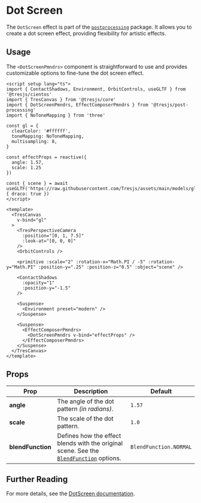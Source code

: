 # Dot Screen

<DocsDemoGUI>
  <DotScreenDemo />
</DocsDemoGUI>

The `DotScreen` effect is part of the [`postprocessing`](https://pmndrs.github.io/postprocessing/public/docs/class/src/effects/DotScreenEffect.js~DotScreenEffect.html) package. It allows you to create a dot screen effect, providing flexibility for artistic effects.

## Usage

The `<DotScreenPmndrs>` component is straightforward to use and provides customizable options to fine-tune the dot screen effect.

```vue{4,13-16,42-46}
<script setup lang="ts">
import { ContactShadows, Environment, OrbitControls, useGLTF } from '@tresjs/cientos'
import { TresCanvas } from '@tresjs/core'
import { DotScreenPmndrs, EffectComposerPmndrs } from '@tresjs/post-processing'
import { NoToneMapping } from 'three'

const gl = {
  clearColor: '#ffffff',
  toneMapping: NoToneMapping,
  multisampling: 8,
}

const effectProps = reactive({
  angle: 1.57,
  scale: 1.25
})

const { scene } = await useGLTF('https://raw.githubusercontent.com/Tresjs/assets/main/models/gltf/suzanne/suzanne.glb', { draco: true })
</script>

<template>
  <TresCanvas
    v-bind="gl"
  >
    <TresPerspectiveCamera
      :position="[0, 1, 7.5]"
      :look-at="[0, 0, 0]"
    />
    <OrbitControls />

    <primitive :scale="2" :rotation-x="Math.PI / -5" :rotation-y="Math.PI" :position-y=".25" :position-z="0.5" :object="scene" />

    <ContactShadows
      :opacity="1"
      :position-y="-1.5"
    />

    <Suspense>
      <Environment preset="modern" />
    </Suspense>

    <Suspense>
      <EffectComposerPmndrs>
        <DotScreenPmndrs v-bind="effectProps" />
      </EffectComposerPmndrs>
    </Suspense>
  </TresCanvas>
</template>
```

## Props

| Prop           | Description                                                                                                                                                                  | Default                  |
| -------------- | ---------------------------------------------------------------------------------------------------------------------------------------------------------------------------- | ------------------------ |
| **angle**      | The angle of the dot pattern *(in radians)*.    | `1.57`                   |
| **scale**      | The scale of the dot pattern.                 | `1.0`                    |
| **blendFunction** | Defines how the effect blends with the original scene. See the [`BlendFunction`](https://pmndrs.github.io/postprocessing/public/docs/variable/index.html#static-variable-BlendFunction) options. | `BlendFunction.NORMAL`      |

## Further Reading

For more details, see the [DotScreen documentation](https://pmndrs.github.io/postprocessing/public/docs/class/src/effects/DotScreenEffect.js~DotScreenEffect.html).
